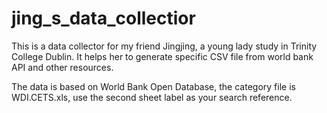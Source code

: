 # jing_s_data_collectior
This is a data collector for my friend Jingjing, a young lady study in Trinity College Dublin. It helps her to generate specific CSV file from world bank API and other resources.

The data is based on World Bank Open Database, the category file is WDI.CETS.xls, use the second sheet label as your search reference.
